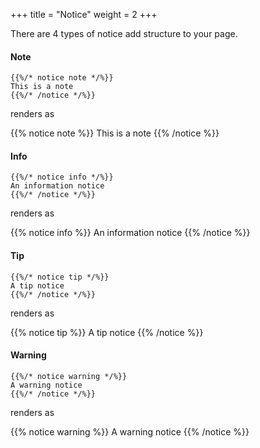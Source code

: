 +++
title = "Notice"
weight = 2
+++


There are 4 types of notice add structure to your page.

#### Note

```
{{%/* notice note */%}}
This is a note
{{%/* /notice */%}}
```
renders as 

{{% notice note %}}
This is a note
{{% /notice %}}

#### Info 

```
{{%/* notice info */%}}
An information notice
{{%/* /notice */%}}
```
renders as 

{{% notice info %}}
An information notice
{{% /notice %}}

#### Tip

```
{{%/* notice tip */%}}
A tip notice
{{%/* /notice */%}}
```
renders as 

{{% notice tip %}}
A tip notice
{{% /notice %}}

#### Warning

```
{{%/* notice warning */%}}
A warning notice
{{%/* /notice */%}}
```
renders as 

{{% notice warning %}}
A warning notice
{{% /notice %}}